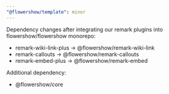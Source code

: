 ```yaml
---
"@flowershow/template": minor
---
```


Dependency changes after integrating our remark plugins into flowershow/flowershow monorepo:

- remark-wiki-link-plus -> @flowershow/remark-wiki-link
- remark-callouts -> @flowershow/remark-callouts
- remark-embed-plus -> @flowershow/remark-embed

Additional dependency:

- @flowershow/core
